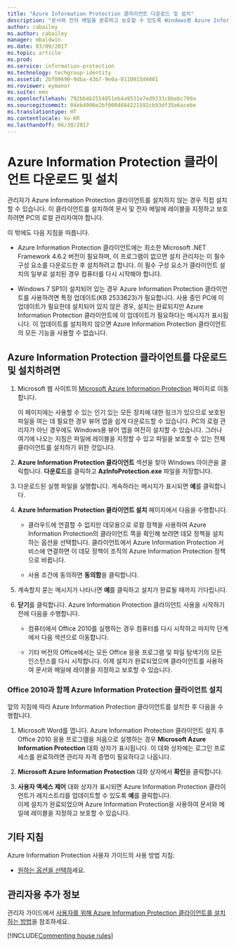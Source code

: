 ```yaml
---
title: "Azure Information Protection 클라이언트 다운로드 및 설치"
description: "문서와 전자 메일을 분류하고 보호할 수 있도록 Windows용 Azure Information Protection 클라이언트를 설치하는 사용자용 지침을 제공합니다."
author: cabailey
ms.author: cabailey
manager: mbaldwin
ms.date: 03/09/2017
ms.topic: article
ms.prod: 
ms.service: information-protection
ms.technology: techgroup-identity
ms.assetid: 2bf09690-9dba-43b7-9e0a-0110915d4081
ms.reviewer: eymanor
ms.suite: ems
ms.openlocfilehash: 792bb4b2554851eb4a9531e7ed9333c8bebc709a
ms.sourcegitcommit: 04eb4990e2bf0004684221592cb93df35e6acebe
ms.translationtype: HT
ms.contentlocale: ko-KR
ms.lasthandoff: 06/30/2017
---
```

# <a name="download-and-install-the-azure-information-protection-client"></a>Azure Information Protection 클라이언트 다운로드 및 설치

관리자가 Azure Information Protection 클라이언트를 설치하지 않는 경우 직접 설치할 수 있습니다. 이 클라이언트를 설치하여 문서 및 전자 메일에 레이블을 지정하고 보호하려면 PC의 로컬 관리자여야 합니다.

이 밖에도 다음 지침을 따릅니다.

- Azure Information Protection 클라이언트에는 최소한 Microsoft .NET Framework 4.6.2 버전이 필요하며, 이 프로그램이 없으면 설치 관리자는 이 필수 구성 요소를 다운로드한 후 설치하려고 합니다. 이 필수 구성 요소가 클라이언트 설치의 일부로 설치된 경우 컴퓨터를 다시 시작해야 합니다.

- Windows 7 SP1이 설치되어 있는 경우 Azure Information Protection 클라이언트를 사용하려면 특정 업데이트(KB 2533623)가 필요합니다. 사용 중인 PC에 이 업데이트가 필요한데 설치되어 있지 않은 경우, 설치는 완료되지만 Azure Information Protection 클라이언트에 이 업데이트가 필요하다는 메시지가 표시됩니다. 이 업데이트를 설치하지 않으면 Azure Information Protection 클라이언트의 모든 기능을 사용할 수 없습니다. 

## <a name="to-download-and-install-the-azure-information-protection-client"></a>Azure Information Protection 클라이언트를 다운로드 및 설치하려면    

1.  Microsoft 웹 사이트의 [Microsoft Azure Information Protection](https://go.microsoft.com/fwlink/?LinkId=303970) 페이지로 이동합니다.

    이 페이지에는 사용할 수 있는 인기 있는 모든 장치에 대한 링크가 있으므로 보호된 파일을 여는 데 필요한 경우 뷰어 앱을 쉽게 다운로드할 수 있습니다. PC의 로컬 관리자가 아닌 경우에도 Windows용 뷰어 앱을 여전히 설치할 수 있습니다. 그러나 여기에 나오는 지침은 파일에 레이블을 지정할 수 있고 파일을 보호할 수 있는 전체 클라이언트를 설치하기 위한 것입니다. 

2. **Azure Information Protection 클라이언트** 섹션을 찾아 Windows 아이콘을 클릭합니다. **다운로드**를 클릭하고 **AzInfoProtection.exe** 파일을 저장합니다.     

3. 다운로드된 실행 파일을 실행합니다. 계속하라는 메시지가 표시되면 **예**를 클릭합니다.    

4. **Azure Information Protection 클라이언트 설치** 페이지에서 다음을 수행합니다.     
    - 클라우드에 연결할 수 없지만 데모용으로 로컬 정책을 사용하여 Azure Information Protection의 클라이언트 쪽을 확인해 보려면 데모 정책을 설치하는 옵션을 선택합니다. 클라이언트에서 Azure Information Protection 서비스에 연결하면 이 데모 정책이 조직의 Azure Information Protection 정책으로 바뀝니다.    

    - 사용 조건에 동의하면 **동의함**을 클릭합니다.    

5. 계속할지 묻는 메시지가 나타나면 **예**를 클릭하고 설치가 완료될 때까지 기다립니다.    

6. **닫기**를 클릭합니다. Azure Information Protection 클라이언트 사용을 시작하기 전에 다음을 수행합니다.    

    - 컴퓨터에서 Office 2010를 실행하는 경우 컴퓨터를 다시 시작하고 마지막 단계에서 다음 섹션으로 이동합니다.    
        
    - 기타 버전의 Office에서는 모든 Office 응용 프로그램 및 파일 탐색기의 모든 인스턴스를 다시 시작합니다. 이제 설치가 완료되었으며 클라이언트를 사용하여 문서와 메일에 레이블을 지정하고 보호할 수 있습니다.    

### <a name="installing-the-azure-information-protection-client-with-office-2010"></a>Office 2010과 함께 Azure Information Protection 클라이언트 설치    
앞의 지침에 따라 Azure Information Protection 클라이언트를 설치한 후 다음을 수행합니다.    

1. Microsoft Word를 엽니다. Azure Information Protection 클라이언트 설치 후 Office 2010 응용 프로그램을 처음으로 실행하는 경우 **Microsoft Azure Information Protection** 대화 상자가 표시됩니다. 이 대화 상자에는 로그인 프로세스를 완료하려면 관리자 자격 증명이 필요하다고 나옵니다.

2. **Microsoft Azure Information Protection** 대화 상자에서 **확인**을 클릭합니다.

3. **사용자 액세스 제어** 대화 상자가 표시되면 Azure Information Protection 클라이언트가 레지스트리를 업데이트할 수 있도록 **예**를 클릭합니다.   
이제 설치가 완료되었으며 Azure Information Protection을 사용하여 문서와 메일에 레이블을 지정하고 보호할 수 있습니다.

## <a name="other-instructions"></a>기타 지침    
Azure Information Protection 사용자 가이드의 사용 방법 지침:

- [원하는 옵션을 선택하](client-user-guide.md#what-do-you-want-to-do)세요.

## <a name="additional-information-for-administrators"></a>관리자용 추가 정보    
관리자 가이드에서 [사용자를 위해 Azure Information Protection 클라이언트를 설치하는 방법](client-admin-guide.md#how-to-install-the-azure-information-protection-client-for-users)을 참조하세요.
 

[!INCLUDE[Commenting house rules](../includes/houserules.md)]  

